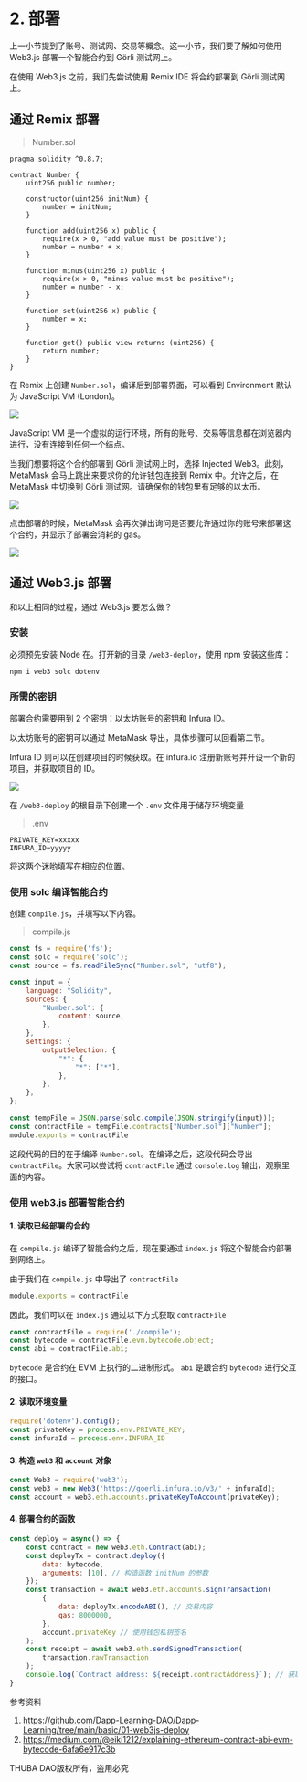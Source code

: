 # 2. 部署

上一小节提到了账号、测试网、交易等概念。这一小节，我们要了解如何使用 Web3.js 部署一个智能合约到 Görli 测试网上。

在使用 Web3.js 之前，我们先尝试使用 Remix IDE 将合约部署到 Görli 测试网上。

## 通过 Remix 部署

> Number.sol

```solidity
pragma solidity ^0.8.7;

contract Number {
    uint256 public number;

    constructor(uint256 initNum) {
        number = initNum;
    }

    function add(uint256 x) public {
        require(x > 0, "add value must be positive");
        number = number + x;
    }

    function minus(uint256 x) public {
        require(x > 0, "minus value must be positive");
        number = number - x;
    }

    function set(uint256 x) public {
        number = x;
    }

    function get() public view returns (uint256) {
        return number;
    }
}
```

在 Remix 上创建 `Number.sol`，编译后到部署界面，可以看到 Environment 默认为 JavaScript VM (London)。

![](./media/1.png)

JavaScript VM 是一个虚拟的运行环境，所有的账号、交易等信息都在浏览器内进行，没有连接到任何一个结点。

当我们想要将这个合约部署到 Görli 测试网上时，选择 Injected Web3。此刻，MetaMask 会马上跳出来要求你的允许钱包连接到 Remix 中。允许之后，在 MetaMask 中切换到 Görli 测试网。请确保你的钱包里有足够的以太币。

![](./media/2.png)

点击部署的时候，MetaMask 会再次弹出询问是否要允许通过你的账号来部署这个合约，并显示了部署会消耗的 gas。

![](./media/3.png)

## 通过 Web3.js 部署

和以上相同的过程，通过 Web3.js 要怎么做？

### 安装

必须预先安装 Node 在。打开新的目录 `/web3-deploy`，使用 npm 安装这些库：

```bash
npm i web3 solc dotenv
```

### 所需的密钥

部署合约需要用到 2 个密钥：以太坊账号的密钥和 Infura ID。

以太坊账号的密钥可以通过 MetaMask 导出，具体步骤可以回看第二节。

Infura ID 则可以在创建项目的时候获取。在 infura.io 注册新账号并开设一个新的项目，并获取项目的 ID。

![](./media/4.png)

在 `/web3-deploy` 的根目录下创建一个 `.env` 文件用于储存环境变量
> .env
```
PRIVATE_KEY=xxxxx
INFURA_ID=yyyyy
```
将这两个迷哟填写在相应的位置。

### 使用 solc 编译智能合约

创建 `compile.js`，并填写以下内容。

> compile.js
```javascript
const fs = require('fs');
const solc = require('solc');
const source = fs.readFileSync("Number.sol", "utf8");

const input = {
    language: "Solidity",
    sources: {
        "Number.sol": {
            content: source,
        },
    },
    settings: {
        outputSelection: {
            "*": {
                "*": ["*"],
            },
        },
    },
};
  
const tempFile = JSON.parse(solc.compile(JSON.stringify(input)));
const contractFile = tempFile.contracts["Number.sol"]["Number"];
module.exports = contractFile
```

这段代码的目的在于编译 `Number.sol`。在编译之后，这段代码会导出 `contractFile`。大家可以尝试将 `contractFile` 通过 `console.log` 输出，观察里面的内容。

### 使用 web3.js 部署智能合约

#### 1. 读取已经部署的合约

在 `compile.js` 编译了智能合约之后，现在要通过 `index.js` 将这个智能合约部署到网络上。

由于我们在 `compile.js` 中导出了 `contractFile`

```javascript
module.exports = contractFile
```

因此，我们可以在 `index.js` 通过以下方式获取 `contractFile`

```javascript
const contractFile = require('./compile');
const bytecode = contractFile.evm.bytecode.object;
const abi = contractFile.abi;
```

`bytecode` 是合约在 EVM 上执行的二进制形式。
`abi` 是跟合约 `bytecode` 进行交互的接口。

#### 2. 读取环境变量

```javascript
require('dotenv').config();
const privateKey = process.env.PRIVATE_KEY;
const infuraId = process.env.INFURA_ID
```

#### 3. 构造 `web3` 和 `account` 对象

```javascript
const Web3 = require('web3');
const web3 = new Web3('https://goerli.infura.io/v3/' + infuraId);
const account = web3.eth.accounts.privateKeyToAccount(privateKey);
```

#### 4. 部署合约的函数

```javascript
const deploy = async() => {
    const contract = new web3.eth.Contract(abi);
    const deployTx = contract.deploy({
        data: bytecode,
        arguments: [10], // 构造函数 initNum 的参数
    });
    const transaction = await web3.eth.accounts.signTransaction(
        {
            data: deployTx.encodeABI(), // 交易内容
            gas: 8000000,
        },
        account.privateKey // 使用钱包私钥签名
    );
    const receipt = await web3.eth.sendSignedTransaction(
        transaction.rawTransaction
    );
    console.log(`Contract address: ${receipt.contractAddress}`); // 获取合约地址
}
```

参考资料
1. https://github.com/Dapp-Learning-DAO/Dapp-Learning/tree/main/basic/01-web3js-deploy
2. https://medium.com/@eiki1212/explaining-ethereum-contract-abi-evm-bytecode-6afa6e917c3b

THUBA DAO版权所有，盗用必究
